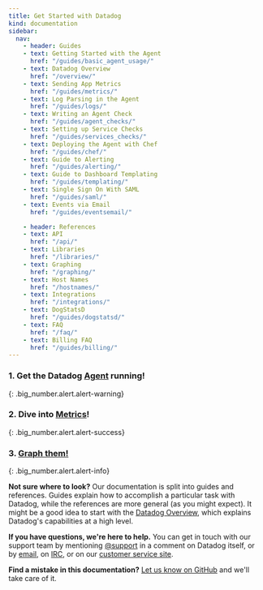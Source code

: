 ```yaml
---
title: Get Started with Datadog
kind: documentation
sidebar:
  nav:
    - header: Guides
    - text: Getting Started with the Agent
      href: "/guides/basic_agent_usage/"
    - text: Datadog Overview
      href: "/overview/"
    - text: Sending App Metrics
      href: "/guides/metrics/"
    - text: Log Parsing in the Agent
      href: "/guides/logs/"
    - text: Writing an Agent Check
      href: "/guides/agent_checks/"
    - text: Setting up Service Checks
      href: "/guides/services_checks/"
    - text: Deploying the Agent with Chef
      href: "/guides/chef/"
    - text: Guide to Alerting
      href: "/guides/alerting/"
    - text: Guide to Dashboard Templating
      href: "/guides/templating/"
    - text: Single Sign On With SAML
      href: "/guides/saml/"
    - text: Events via Email
      href: "/guides/eventsemail/"

    - header: References
    - text: API
      href: "/api/"
    - text: Libraries
      href: "/libraries/"
    - text: Graphing
      href: "/graphing/"
    - text: Host Names
      href: "/hostnames/"
    - text: Integrations
      href: "/integrations/"
    - text: DogStatsD
      href: "/guides/dogstatsd/"
    - text: FAQ
      href: "/faq/"
    - text: Billing FAQ
      href: "/guides/billing/"
---
```


### 1. Get the Datadog [Agent][1] running!
{: .big_number.alert.alert-warning}

### 2. Dive into [Metrics][2]!
{: .big_number.alert.alert-success}

### 3. [Graph them!][3]
{: .big_number.alert.alert-info}


**Not sure where to look?** Our documentation is split into guides and references. Guides explain how to
accomplish a particular task with Datadog, while the references are more general (as you might expect).
It might be a good idea to start with the [Datadog Overview][4], which explains Datadog's
capabilities at a high level.

**If you have questions, we're here to help.** You can get in touch with
our support team by mentioning [@support][5] in a comment on Datadog itself, or by
[email][6], on [IRC][7], or on our [customer service site][8].

**Find a mistake in this documentation?** [Let us know on GitHub][9]
and we'll take care of it.

[1]: https://app.datadoghq.com/account/settings#agent
[2]: /guides/metrics/
[3]: /graphing/
[4]: /overview/
[5]: http://help.datadoghq.com/customer/portal/questions/913177--notification-in-datadog
[6]: /help/#email
[7]: /help/#irc
[8]: /help/#desk
[9]: https://github.com/DataDog/documentation/issues
